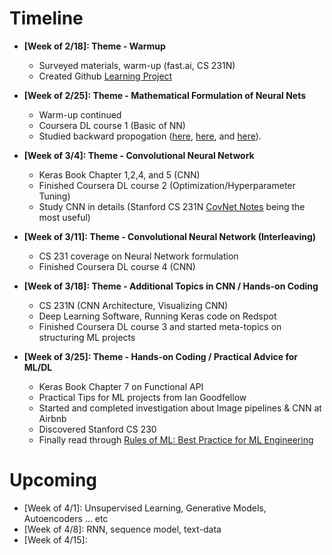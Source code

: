 # Timeline

* **[Week of 2/18]: Theme - Warmup** 
	* Surveyed materials, warm-up (fast.ai, CS 231N)
	* Created Github [Learning Project](https://github.com/robert8138/deep-learning-deliberate-practice)

* **[Week of 2/25]: Theme - Mathematical Formulation of Neural Nets**
	* Warm-up continued
	* Coursera DL course 1 (Basic of NN)
	* Studied backward propogation ([here](http://neuralnetworksanddeeplearning.com/chap2.html), [here](http://colah.github.io/posts/2015-08-Backprop/), and [here](https://medium.com/@karpathy/yes-you-should-understand-backprop-e2f06eab496b)).

* **[Week of 3/4]: Theme - Convolutional Neural Network**
	* Keras Book Chapter 1,2,4, and 5 (CNN) 
	* Finished Coursera DL course 2 (Optimization/Hyperparameter Tuning)
	* Study CNN in details (Stanford CS 231N [CovNet Notes](http://cs231n.github.io/convolutional-networks/) being the most useful)

* **[Week of 3/11]: Theme - Convolutional Neural Network (Interleaving)**
	* CS 231 coverage on Neural Network formulation
	* Finished Coursera DL course 4 (CNN)

* **[Week of 3/18]: Theme - Additional Topics in CNN / Hands-on Coding**
	* CS 231N (CNN Architecture, Visualizing CNN)
	* Deep Learning Software, Running Keras code on Redspot
	* Finished Coursera DL course 3 and started meta-topics on structuring ML projects

* **[Week of 3/25]: Theme - Hands-on Coding / Practical Advice for ML/DL**
	* Keras Book Chapter 7 on Functional API
	* Practical Tips for ML projects from Ian Goodfellow
	* Started and completed investigation about Image pipelines & CNN at Airbnb
	* Discovered Stanford CS 230
	* Finally read through [Rules of ML: Best Practice for ML Engineering](https://developers.google.com/machine-learning/rules-of-ml/)

# Upcoming

* [Week of 4/1]: Unsupervised Learning, Generative Models, Autoencoders ... etc
* [Week of 4/8]: RNN, sequence model, text-data
* [Week of 4/15]: 